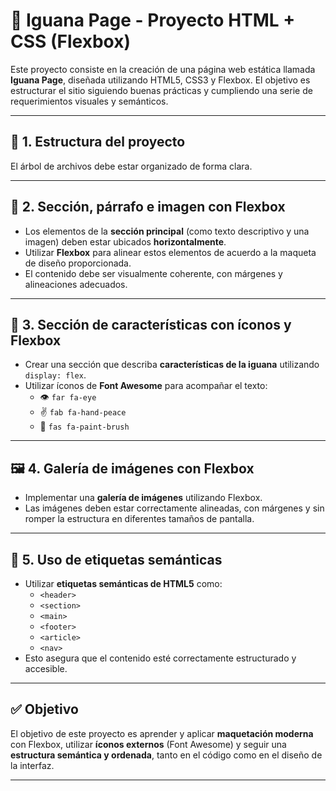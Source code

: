 # 🦎 Iguana Page - Proyecto HTML + CSS (Flexbox)

Este proyecto consiste en la creación de una página web estática llamada **Iguana Page**, diseñada utilizando HTML5, CSS3 y Flexbox. El objetivo es estructurar el sitio siguiendo buenas prácticas y cumpliendo una serie de requerimientos visuales y semánticos.

---

## 📁 1. Estructura del proyecto

El árbol de archivos debe estar organizado de forma clara.


---

## 🧾 2. Sección, párrafo e imagen con Flexbox

- Los elementos de la **sección principal** (como texto descriptivo y una imagen) deben estar ubicados **horizontalmente**.
- Utilizar **Flexbox** para alinear estos elementos de acuerdo a la maqueta de diseño proporcionada.
- El contenido debe ser visualmente coherente, con márgenes y alineaciones adecuados.

---

## 🌟 3. Sección de características con íconos y Flexbox

- Crear una sección que describa **características de la iguana** utilizando `display: flex`.
- Utilizar íconos de **Font Awesome** para acompañar el texto:
  - 👁️ `far fa-eye`
  - ✌️ `fab fa-hand-peace`
  - 🎨 `fas fa-paint-brush`

---

## 🖼️ 4. Galería de imágenes con Flexbox

- Implementar una **galería de imágenes** utilizando Flexbox.
- Las imágenes deben estar correctamente alineadas, con márgenes y sin romper la estructura en diferentes tamaños de pantalla.

---

## 🧱 5. Uso de etiquetas semánticas

- Utilizar **etiquetas semánticas de HTML5** como:
  - `<header>`
  - `<section>`
  - `<main>`
  - `<footer>`
  - `<article>`
  - `<nav>`
- Esto asegura que el contenido esté correctamente estructurado y accesible.

---

## ✅ Objetivo

El objetivo de este proyecto es aprender y aplicar **maquetación moderna** con Flexbox, utilizar **íconos externos** (Font Awesome) y seguir una **estructura semántica y ordenada**, tanto en el código como en el diseño de la interfaz.

---



